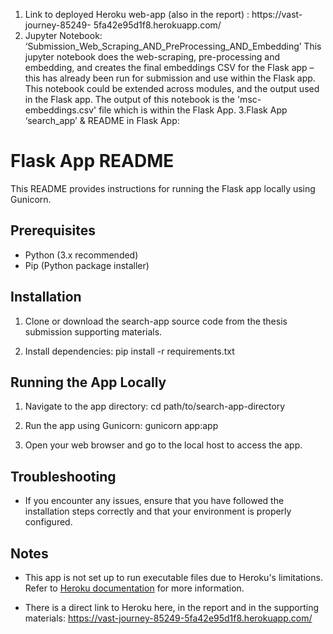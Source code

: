 1. Link to deployed Heroku web-app (also in the report) : https://vast-journey-85249-
5fa42e95d1f8.herokuapp.com/
2. Jupyter Notebook:
‘Submission_Web_Scraping_AND_PreProcessing_AND_Embedding’
This jupyter notebook does the web-scraping, pre-processing and embedding, and creates the
final embeddings CSV for the Flask app – this has already been run for submission and use
within the Flask app.
This notebook could be extended across modules, and the output used in the Flask app.
The output of this notebook is the 'msc-embeddings.csv' file which is within the Flask App.
3.Flask App ‘search_app’ & README in Flask App:

# Flask App README

This README provides instructions for running the Flask app locally using Gunicorn.

## Prerequisites

- Python (3.x recommended)
- Pip (Python package installer)

## Installation

1. Clone or download the search-app source code from the thesis submission supporting materials.


2. Install dependencies:
pip install -r requirements.txt


## Running the App Locally

1. Navigate to the app directory:
cd path/to/search-app-directory


2. Run the app using Gunicorn:
gunicorn app:app

3. Open your web browser and go to the local host to access the app.

## Troubleshooting

- If you encounter any issues, ensure that you have followed the installation steps correctly and that your environment is properly configured.

## Notes

- This app is not set up to run executable files due to Heroku's limitations. Refer to [Heroku documentation](https://devcenter.heroku.com/articles/dynos#ephemeral-filesystem) for more information.

- There is a direct link to Heroku here, in the report and in the supporting materials: https://vast-journey-85249-5fa42e95d1f8.herokuapp.com/




